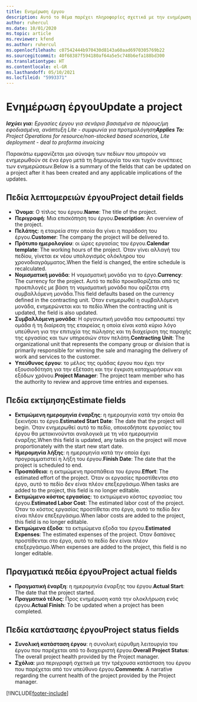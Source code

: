 ```yaml
---
title: Ενημέρωση έργου
description: Αυτό το θέμα παρέχει πληροφορίες σχετικά με την ενημέρωση έργων Project Operations.
author: ruhercul
ms.date: 10/01/2020
ms.topic: article
ms.reviewer: kfend
ms.author: ruhercul
ms.openlocfilehash: c07542444b970430d8143a60aad6970305769b22
ms.sourcegitcommit: 40f68387f594180af64a5e5c748b6efa188bd300
ms.translationtype: HT
ms.contentlocale: el-GR
ms.lasthandoff: 05/10/2021
ms.locfileid: "5993371"
---
```

# <a name="update-a-project"></a><span data-ttu-id="f6ffc-103">Ενημέρωση έργου</span><span class="sxs-lookup"><span data-stu-id="f6ffc-103">Update a project</span></span>

<span data-ttu-id="f6ffc-104">_**Ισχύει για:** Εργασίες έργου για σενάρια βασισμένα σε πόρους/μη εφοδιασμένα, ανάπτυξη Lite - συμφωνία για προτιμολόγηση_</span><span class="sxs-lookup"><span data-stu-id="f6ffc-104">_**Applies To:** Project Operations for resource/non-stocked based scenarios, Lite deployment - deal to proforma invoicing_</span></span>

<span data-ttu-id="f6ffc-105">Παρακάτω εμφανίζεται μια σύνοψη των πεδίων που μπορούν να ενημερωθούν σε ένα έργο μετά τη δημιουργία του και τυχόν συνέπειες των ενημερώσεων.</span><span class="sxs-lookup"><span data-stu-id="f6ffc-105">Below is a summary of the fields that can be updated on a project after it has been created and any applicable implications of the updates.</span></span>

## <a name="project-detail-fields"></a><span data-ttu-id="f6ffc-106">Πεδία λεπτομερειών έργου</span><span class="sxs-lookup"><span data-stu-id="f6ffc-106">Project detail fields</span></span>

- <span data-ttu-id="f6ffc-107">**Όνομα**: Ο τίτλος του έργου.</span><span class="sxs-lookup"><span data-stu-id="f6ffc-107">**Name**: The title of the project.</span></span>
- <span data-ttu-id="f6ffc-108">**Περιγραφή**: Μια επισκόπηση του έργου.</span><span class="sxs-lookup"><span data-stu-id="f6ffc-108">**Description**: An overview of the project.</span></span>
- <span data-ttu-id="f6ffc-109">**Πελάτης**: η εταιρεία στην οποία θα γίνει η παράδοση του έργου.</span><span class="sxs-lookup"><span data-stu-id="f6ffc-109">**Customer**: The company the project will be delivered to.</span></span>
- <span data-ttu-id="f6ffc-110">**Πρότυπο ημερολογίου**: οι ώρες εργασίας του έργου.</span><span class="sxs-lookup"><span data-stu-id="f6ffc-110">**Calendar template**: The working hours of the project.</span></span> <span data-ttu-id="f6ffc-111">Όταν γίνει αλλαγή του πεδίου, γίνεται εκ νέου υπολογισμός ολόκληρου του χρονοδιαγράμματος.</span><span class="sxs-lookup"><span data-stu-id="f6ffc-111">When the field is changed, the entire schedule is recalculated.</span></span>
- <span data-ttu-id="f6ffc-112">**Νομισματική μονάδα**: Η νομισματική μονάδα για το έργο.</span><span class="sxs-lookup"><span data-stu-id="f6ffc-112">**Currency**: The currency for the project.</span></span> <span data-ttu-id="f6ffc-113">Αυτό το πεδίο προκαθορίζεται από τις προεπιλογές με βάση τη νομισματική μονάδα που ορίζεται στη συμβαλλόμενη μονάδα.</span><span class="sxs-lookup"><span data-stu-id="f6ffc-113">This field defaults based on the currency defined in the contracting unit.</span></span> <span data-ttu-id="f6ffc-114">Όταν ενημερωθεί η συμβαλλόμενη μονάδα, ενημερώνεται και το πεδίο.</span><span class="sxs-lookup"><span data-stu-id="f6ffc-114">When the contracting unit is updated, the field is also updated.</span></span>
- <span data-ttu-id="f6ffc-115">**Συμβαλλόμενη μονάδα**: Η οργανωτική μονάδα που εκπροσωπεί την ομάδα ή τη διαίρεση της εταιρείας η οποία είναι κατά κύριο λόγο υπεύθυνη για την επιτυχία της πώλησης και τη διαχείριση της παροχής της εργασίας και των υπηρεσιών στον πελάτη.</span><span class="sxs-lookup"><span data-stu-id="f6ffc-115">**Contracting Unit**: The organizational unit that represents the company group or division that is primarily responsible for winning the sale and managing the delivery of work and services to the customer.</span></span> 
- <span data-ttu-id="f6ffc-116">**Υπεύθυνος έργου**: το μέλος της ομάδας έργου που έχει την εξουσιοδότηση για την εξέταση και την έγκριση καταχωρήσεων και εξόδων χρόνου.</span><span class="sxs-lookup"><span data-stu-id="f6ffc-116">**Project Manager**: The project team member who has the authority to review and approve time entries and expenses.</span></span>

## <a name="estimate-fields"></a><span data-ttu-id="f6ffc-117">Πεδία εκτίμησης</span><span class="sxs-lookup"><span data-stu-id="f6ffc-117">Estimate fields</span></span>

- <span data-ttu-id="f6ffc-118">**Εκτιμώμενη ημερομηνία έναρξης**: η ημερομηνία κατά την οποία θα ξεκινήσει το έργο.</span><span class="sxs-lookup"><span data-stu-id="f6ffc-118">**Estimated Start Date**: The date that the project will begin.</span></span> <span data-ttu-id="f6ffc-119">Όταν ενημερωθεί αυτό το πεδίο, οποιεσδήποτε εργασίες του έργου θα μετακινούνται αναλογικά με τη νέα ημερομηνία έναρξης.</span><span class="sxs-lookup"><span data-stu-id="f6ffc-119">When this field is updated, any tasks on the project will move proportionately with the start new start date.</span></span>
- <span data-ttu-id="f6ffc-120">**Ημερομηνία λήξης**: η ημερομηνία κατά την οποία έχει προγραμματιστεί η λήξη του έργου.</span><span class="sxs-lookup"><span data-stu-id="f6ffc-120">**Finish Date**: The date that the project is scheduled to end.</span></span>
- <span data-ttu-id="f6ffc-121">**Προσπάθεια**: η εκτιμώμενη προσπάθεια του έργου.</span><span class="sxs-lookup"><span data-stu-id="f6ffc-121">**Effort**: The estimated effort of the project.</span></span> <span data-ttu-id="f6ffc-122">Όταν οι εργασίες προστίθενται στο έργο, αυτό το πεδίο δεν είναι πλέον επεξεργάσιμο.</span><span class="sxs-lookup"><span data-stu-id="f6ffc-122">When tasks are added to the project, this field is no longer editable.</span></span>
- <span data-ttu-id="f6ffc-123">**Εκτιμώμενο κόστος εργασίας**: το εκτιμώμενο κόστος εργασίας του έργου.</span><span class="sxs-lookup"><span data-stu-id="f6ffc-123">**Estimated Labor Cost**: The estimated labor cost of the project.</span></span> <span data-ttu-id="f6ffc-124">Όταν το κόστος εργασίας προστίθεται στο έργο, αυτό το πεδίο δεν είναι πλέον επεξεργάσιμο.</span><span class="sxs-lookup"><span data-stu-id="f6ffc-124">When labor costs are added to the project, this field is no longer editable.</span></span>
- <span data-ttu-id="f6ffc-125">**Εκτιμώμενα έξοδα**: τα εκτιμώμενα έξοδα του έργου.</span><span class="sxs-lookup"><span data-stu-id="f6ffc-125">**Estimated Expenses**: The estimated expenses of the project.</span></span> <span data-ttu-id="f6ffc-126">Όταν δαπάνες προστίθενται στο έργο, αυτό το πεδίο δεν είναι πλέον επεξεργάσιμο.</span><span class="sxs-lookup"><span data-stu-id="f6ffc-126">When expenses are added to the project, this field is no longer editable.</span></span>

## <a name="project-actual-fields"></a><span data-ttu-id="f6ffc-127">Πραγματικά πεδία έργου</span><span class="sxs-lookup"><span data-stu-id="f6ffc-127">Project actual fields</span></span>
- <span data-ttu-id="f6ffc-128">**Πραγματική έναρξη**: η ημερομηνία έναρξης του έργου.</span><span class="sxs-lookup"><span data-stu-id="f6ffc-128">**Actual Start**: The date that the project started.</span></span>
- <span data-ttu-id="f6ffc-129">**Πραγματικό τέλος**: Προς ενημέρωση κατά την ολοκλήρωση ενός έργου.</span><span class="sxs-lookup"><span data-stu-id="f6ffc-129">**Actual Finish**: To be updated when a project has been completed.</span></span>

## <a name="project-status-fields"></a><span data-ttu-id="f6ffc-130">Πεδία κατάστασης έργου</span><span class="sxs-lookup"><span data-stu-id="f6ffc-130">Project status fields</span></span>

- <span data-ttu-id="f6ffc-131">**Συνολική κατάσταση έργου**: η συνολική εύρυθμη λειτουργία του έργου που παρέχεται από το διαχειριστή έργου.</span><span class="sxs-lookup"><span data-stu-id="f6ffc-131">**Overall Project Status**: The overall project health provided by the Project manager.</span></span>
- <span data-ttu-id="f6ffc-132">**Σχόλια**: μια περιγραφή σχετικά με την τρέχουσα κατάσταση του έργου που παρέχεται από τον υπεύθυνο έργου.</span><span class="sxs-lookup"><span data-stu-id="f6ffc-132">**Comments**: A narrative regarding the current health of the project provided by the Project manager.</span></span>



[!INCLUDE[footer-include](../includes/footer-banner.md)]